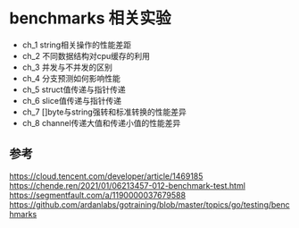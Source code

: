 # benchmarks 相关实验

- ch_1 string相关操作的性能差距
- ch_2 不同数据结构对cpu缓存的利用
- ch_3 并发与不并发的区别
- ch_4 分支预测如何影响性能
- ch_5 struct值传递与指针传递
- ch_6 slice值传递与指针传递
- ch_7 []byte与string强转和标准转换的性能差异
- ch_8 channel传递大值和传递小值的性能差异

## 参考
https://cloud.tencent.com/developer/article/1469185
https://chende.ren/2021/01/06213457-012-benchmark-test.html
https://segmentfault.com/a/1190000037679588
https://github.com/ardanlabs/gotraining/blob/master/topics/go/testing/benchmarks
